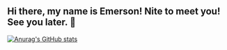 ## Hi there, my name is Emerson! Nite to meet you! See you later. 👋

[![Anurag's GitHub stats](https://github-readme-stats.vercel.app/api?username=Emer-sun)](https://github.com/Emer-sun/github-readme-stats)


